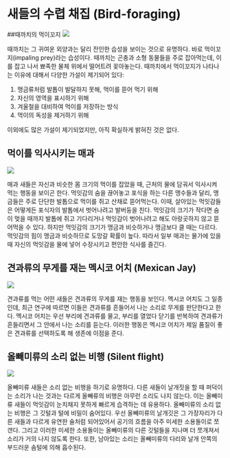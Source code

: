 # 새들의 수렵 채집 (Bird-foraging)

##때까치의 먹이꼬지
 ![](https://cdn.mirror.wiki/http://images.mudfooted.com/Shrike-impaling-dunnock.jpg)
 
 때까치는 그 귀여운 외양과는 달리 잔인한 습성을 보이는 것으로 유명하다. 바로 먹이꼬지(impaling prey)라는 습성이다. 때까치는 곤충과 소형 동물들을 주로 잡아먹는데, 이를 잡고 나서 뾰족한 물체 위에서 떨어트려 꽂아놓는다. 때까치에서 먹이꼬지가 나타나는 이유에 대해서 다양한 가설이 제기되어 있다:
 
 1. 맹금류처럼 발톱이 발달하지 못해, 먹이를 뜯어 먹기 위해
 2. 자신의 영역을 표시하기 위해
 3. 겨울철을 대비하여 먹이를 저장하는 방식
 4. 먹이의 독성을 제거하기 위해
 
이외에도 많은 가설이 제기되었지만, 아직 확실하게 밝혀진 것은 없다.


## 먹이를 익사시키는 매과
 ![](http://dfwurbanwildlife.com/wp-content/uploads/2014/07/coopershawk-drowningvictim-006.jpg)
 
 매과 새들은 자신과 비슷한 몸 크기의 먹이를 잡았을 때, 근처의 물에 담궈서 익사시켜 먹는 행동을 보이곤 한다. 먹잇감의 숨을 끊어놓고 포식을 하는 다른 맹수들과 달리, 맹금들은 주로 단단한 발톱으로 먹이를 쥐고 산채로 뜯어먹는다. 이때, 살아있는 먹잇감들은 어떻게든 포식자의 발톱에서 벗어나려고 발버둥을 친다. 먹잇감의 크기가 작다면 숨이 멎을 때까지 발톱에 쥐고 기다리거나 먹잇감이 벗어나려고 해도 아랑곳하지 않고 뜯어먹을 수 있다. 하지만 먹잇감의 크기가 맹금과 비슷하거나 맹금보다 클 때는 다르다. 먹잇감의 힘이 맹금과 비슷하므로 도망갈 확률이 높다. 따라서 일부 매과는 물가에 있을 때 자신의 먹잇감을 물에 넣어 수장시키고 편안한 식사를 즐긴다.


## 견과류의 무게를 재는 멕시코 어치 (Mexican Jay)
 ![](http://i.imgur.com/2wE6K9Z.jpg)

 견과류를 먹는 어떤 새들은 견과류의 무게를 재는 행동을 보인다. 멕시코 어치도 그 일종인데, 최근 연구에 따르면 이들은 견과류를 흔들어서 나는 소리로 무게를 판단한다고 한다. 멕시코 어치는 우선 부리에 견과류를 물고, 부리를 열었다 닫기를 반복하여 견과류가 흔들리면서 그 안에서 나는 소리를 듣는다. 이러한 행동은 멕시코 어치가 제일 품질이 좋은 견과류를 선택하도록 해 생존에 이점을 준다.

## 올빼미류의 소리 없는 비행 (Silent flight)
 ![](http://s.hswstatic.com/gif/owls-silent-flight.jpg)

 올빼미류 새들은 소리 없는 비행을 하기로 유명하다. 다른 새들이 날개짓을 할 때 퍼덕이는 소리가 나는 것과는 다르게 올빼류의 비행은 아무런 소리도 나지 않는다. 이는 올빼미류 새들이 먹잇감이 눈치채지 못하게 빠르게 습격하는 데 유용하다. 올빼미류의 소리 없는 비행은 그 깃털과 털에 비밀이 숨어있다. 우선 올빼미류의 날개깃은 그 가장자리가 다른 새들과 다르게 유연한 술처럼 되어있어서 공기의 흐름을 아주 미세한 소용돌이로 쪼갠다. 그리고 이러한 미세한 소용돌이는 올빼미류의 다른 깃털들을 지나며 더 쪼개져서 소리가 거의 나지 않도록 한다. 또한, 남아있는 소리는 올빼미류의 다리와 날개 안쪽의 부드러운 솜털에 의해 흡수된다.
